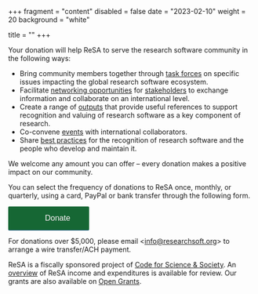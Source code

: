 +++
fragment = "content"
disabled = false
date = "2023-02-10"
weight = 20
background = "white"

title = ""
+++

Your donation will help ReSA to serve the research software community in the
following ways:

- Bring community members together through
[task forces](https://www.researchsoft.org/taskforces/) on specific issues
impacting the global research software ecosystem.
- Facilitate
[networking opportunities](https://www.researchsoft.org/funders-forum/)
for [stakeholders](https://www.researchsoft.org/stakeholders/) to exchange information and collaborate on an international level.
- Create a range of [outputs](https://www.researchsoft.org/resa-resources/) that
provide useful references to support recognition and valuing of research
software as a key component of research.
- Co-convene [events](https://www.researchsoft.org/events/) with international
collaborators.
- Share [best practices](https://www.researchsoft.org/guidelines/) for the
recognition of research software and the people who develop and maintain it.

We welcome any amount you can offer – every donation makes a positive impact on
our community.

You can select the frequency of donations to ReSA once, monthly,
 or quarterly, using a card, PayPal or bank transfer through the following form.

<a style="background: #166734 url(https://donorbox.org/images/red_logo.png) no-repeat 37px;color: #fff;text-decoration: none;font-family: Verdana,sans-serif;display: inline-block;font-size: 16px;padding: 15px 38px;padding-left: 75px;-webkit-border-radius: 2px;-moz-border-radius: 2px;border-radius: 2px;box-shadow: 0 1px 0 0 #1f5a89;text-shadow: 0 1px rgba(0, 0, 0, 0.3);" href="https://donorbox.org/research-software-alliance">Donate</a>

For donations over $5,000, please email
<[info@researchsoft.org](mailto:info@researchsoft.org)> to arrange a wire transfer/ACH payment.

ReSA is a fiscally sponsored project of
[Code for Science & Society](https://codeforscience.org/). An
[overview](https://docs.google.com/spreadsheets/d/1u00bPi5jIeI_iO5AfaBA97jxdLTgQW5rWwGkGI7RI0M/edit#gid=0)
 of ReSA income and expenditures is available for review. Our grants are also
  available on [Open Grants](https://www.ogrants.org/).
